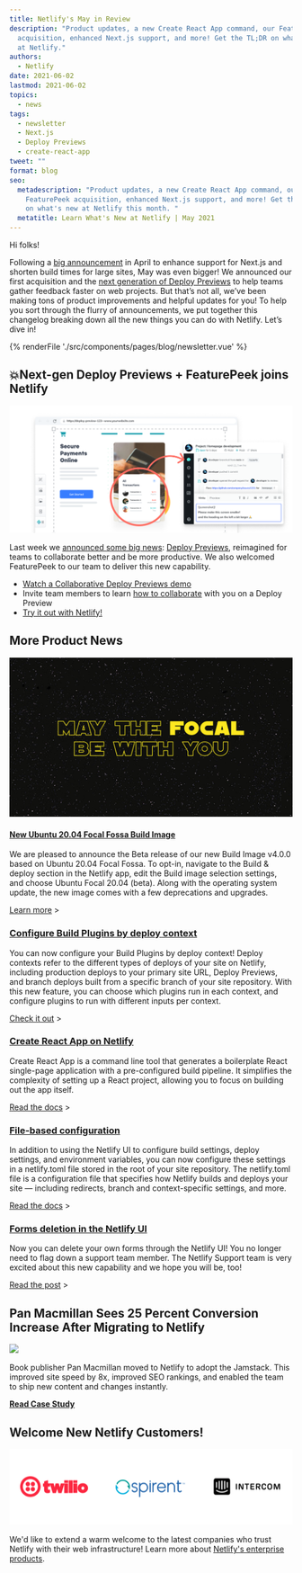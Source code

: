 ```yaml
---
title: Netlify's May in Review
description: "Product updates, a new Create React App command, our FeaturePeek
  acquisition, enhanced Next.js support, and more! Get the TL;DR on what's new
  at Netlify."
authors:
  - Netlify
date: 2021-06-02
lastmod: 2021-06-02
topics:
  - news
tags:
  - newsletter
  - Next.js
  - Deploy Previews
  - create-react-app
tweet: ""
format: blog
seo:
  metadescription: "Product updates, a new Create React App command, our
    FeaturePeek acquisition, enhanced Next.js support, and more! Get the TL;DR
    on what's new at Netlify this month. "
  metatitle: Learn What's New at Netlify | May 2021
---
```

Hi folks!

Following a [big announcement](https://www.netlify.com/blog/2021/04/22/next.js-on-netlify-now-with-support-for-on-demand-builders-and-distributed-persistent-rendering/) in April to enhance support for Next.js and shorten build times for large sites, May was even bigger! We announced our first acquisition and the [next generation of Deploy Previews](https://www.netlify.com/blog/2021/05/19/next-generation-deploy-previews-plus-netlify-acquires-featurepeek/) to help teams gather feedback faster on web projects. But that’s not all, we’ve been making tons of product improvements and helpful updates for you! To help you sort through the flurry of announcements, we put together this changelog breaking down all the new things you can do with Netlify. Let’s dive in!

{% renderFile './src/components/pages/blog/newsletter.vue' %}

## 💥Next-gen Deploy Previews + FeaturePeek joins Netlify

![](/v3/img/blog/deploy-previews-blog.png)

Last week we [announced some big news](https://www.netlify.com/press/netlify-acquires-featurepeek-and-launches-next-generation-of-deploy-previews-to-streamline-collaboration-for-web-teams): [Deploy Previews](https://www.netlify.com/products/deploy-previews), reimagined for teams to collaborate better and be more productive. We also welcomed FeaturePeek to our team to deliver this new capability.

  * [Watch a Collaborative Deploy Previews demo](https://www.youtube.com/watch?v=c2TrTPoYxrc)
  * Invite team members to learn [how to collaborate](https://www.netlify.com/blog/2021/05/19/give-meaningful-feedback-with-collaborative-deploy-previews/) with you on a Deploy Preview
  * [Try it out with Netlify!](https://app.netlify.com/signup)

## More Product News

![](/v3/img/blog/ubuntu-focal-image-netlify.jpeg)

#### **[New Ubuntu 20.04 Focal Fossa Build Image](https://answers.netlify.com/t/new-ubuntu-20-04-focal-fossa-build-image/37095)**

We are pleased to announce the Beta release of our new Build Image v4.0.0 based on Ubuntu 20.04 Focal Fossa. To opt-in, navigate to the Build & deploy section in the Netlify app, edit the Build image selection settings, and choose Ubuntu Focal 20.04 (beta). Along with the operating system update, the new image comes with a few deprecations and upgrades.

[Learn more](https://answers.netlify.com/t/new-ubuntu-20-04-focal-fossa-build-image/37095) >

### **[Configure Build Plugins by deploy context](https://www.netlify.com/blog/2021/05/06/now-available-configure-build-plugins-by-deploy-context/)**

You can now configure your Build Plugins by deploy context! Deploy contexts refer to the different types of deploys of your site on Netlify, including production deploys to your primary site URL, Deploy Previews, and branch deploys built from a specific branch of your site repository. With this new feature, you can choose which plugins run in each context, and configure plugins to run with different inputs per context.

[Check it out](https://answers.netlify.com/t/now-available-configure-build-plugins-by-deploy-context/37017) >

### **[Create React App on Netlify](https://docs.netlify.com/configure-builds/common-configurations/create-react-app/)**

Create React App is a command line tool that generates a boilerplate React single-page application with a pre-configured build pipeline. It simplifies the complexity of setting up a React project, allowing you to focus on building out the app itself.

[Read the docs](https://docs.netlify.com/configure-builds/common-configurations/create-react-app/) >

### **[File-based configuration](https://docs.netlify.com/configure-builds/file-based-configuration/#functions)**

In addition to using the Netlify UI to configure build settings, deploy settings, and environment variables, you can now configure these settings in a netlify.toml file stored in the root of your site repository. The netlify.toml file is a configuration file that specifies how Netlify builds and deploys your site — including redirects, branch and context-specific settings, and more.

[Read the docs](https://docs.netlify.com/configure-builds/file-based-configuration/#functions) >

### **[Forms deletion in the Netlify UI ](https://answers.netlify.com/t/important-update-forms-deletion-has-landed/36723)**

Now you can delete your own forms through the Netlify UI! You no longer need to flag down a support team member. The Netlify Support team is very excited about this new capability and we hope you will be, too!

[Read the post](https://answers.netlify.com/t/important-update-forms-deletion-has-landed/36723) >



## Pan Macmillan Sees 25 Percent Conversion Increase After Migrating to Netlify

![](site/static/v3/img/blog/og-netlify-pan-macmillan.png)

Book publisher Pan Macmillan moved to Netlify to adopt the Jamstack. This improved site speed by 8x, improved SEO rankings, and enabled the team to ship new content and changes instantly.

**[Read Case Study](https://www.netlify.com/blog/2021/04/13/pan-macmillan-sees-25-percent-conversion-increase-after-migrating-to-netlify/)**

## Welcome New Netlify Customers!

![](/v3/img/blog/screen-shot-2021-06-02-at-11.22.38-am.png)

We'd like to extend a warm welcome to the latest companies who trust Netlify with their web infrastructure! Learn more about [Netlify's enterprise products](https://www.netlify.com/enterprise/).

